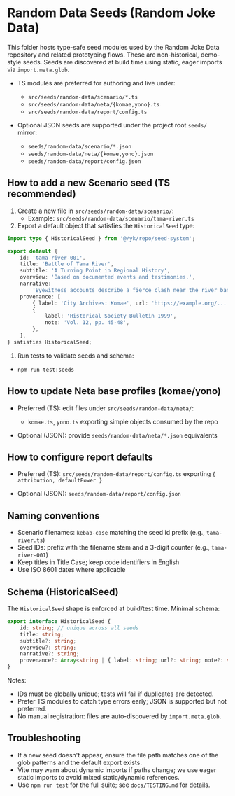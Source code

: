 # Random Data Seeds (Random Joke Data)

This folder hosts type-safe seed modules used by the Random Joke Data repository
and related prototyping flows. These are non-historical, demo-style seeds.
Seeds are discovered at build time using static, eager imports via `import.meta.glob`.

- TS modules are preferred for authoring and live under:
    - `src/seeds/random-data/scenario/*.ts`
    - `src/seeds/random-data/neta/{komae,yono}.ts`
    - `src/seeds/random-data/report/config.ts`

- Optional JSON seeds are supported under the project root `seeds/` mirror:
    - `seeds/random-data/scenario/*.json`
    - `seeds/random-data/neta/{komae,yono}.json`
    - `seeds/random-data/report/config.json`

## How to add a new Scenario seed (TS recommended)

1. Create a new file in `src/seeds/random-data/scenario/`:
    - Example: `src/seeds/random-data/scenario/tama-river.ts`
1. Export a default object that satisfies the `HistoricalSeed` type:

```ts
import type { HistoricalSeed } from '@/yk/repo/seed-system';

export default {
    id: 'tama-river-001',
    title: 'Battle of Tama River',
    subtitle: 'A Turning Point in Regional History',
    overview: 'Based on documented events and testimonies.',
    narrative:
        'Eyewitness accounts describe a fierce clash near the river banks.',
    provenance: [
        { label: 'City Archives: Komae', url: 'https://example.org/...' },
        {
            label: 'Historical Society Bulletin 1999',
            note: 'Vol. 12, pp. 45-48',
        },
    ],
} satisfies HistoricalSeed;
```

1. Run tests to validate seeds and schema:

- `npm run test:seeds`

## How to update Neta base profiles (komae/yono)

- Preferred (TS): edit files under `src/seeds/random-data/neta/`:
    - `komae.ts`, `yono.ts` exporting simple objects consumed by the repo

- Optional (JSON): provide `seeds/random-data/neta/*.json` equivalents

## How to configure report defaults

- Preferred (TS): `src/seeds/random-data/report/config.ts` exporting `{ attribution, defaultPower }`

- Optional (JSON): `seeds/random-data/report/config.json`

## Naming conventions

- Scenario filenames: `kebab-case` matching the seed id prefix (e.g., `tama-river.ts`)
- Seed IDs: prefix with the filename stem and a 3-digit counter (e.g., `tama-river-001`)
- Keep titles in Title Case; keep code identifiers in English
- Use ISO 8601 dates where applicable

## Schema (HistoricalSeed)

The `HistoricalSeed` shape is enforced at build/test time. Minimal schema:

```ts
export interface HistoricalSeed {
    id: string; // unique across all seeds
    title: string;
    subtitle?: string;
    overview?: string;
    narrative?: string;
    provenance?: Array<string | { label: string; url?: string; note?: string }>;
}
```

Notes:

- IDs must be globally unique; tests will fail if duplicates are detected.
- Prefer TS modules to catch type errors early; JSON is supported but not preferred.
- No manual registration: files are auto-discovered by `import.meta.glob`.

## Troubleshooting

- If a new seed doesn't appear, ensure the file path matches one of the glob patterns and the default export exists.
- Vite may warn about dynamic imports if paths change; we use eager static imports to avoid mixed static/dynamic references.
- Use `npm run test` for the full suite; see `docs/TESTING.md` for details.
